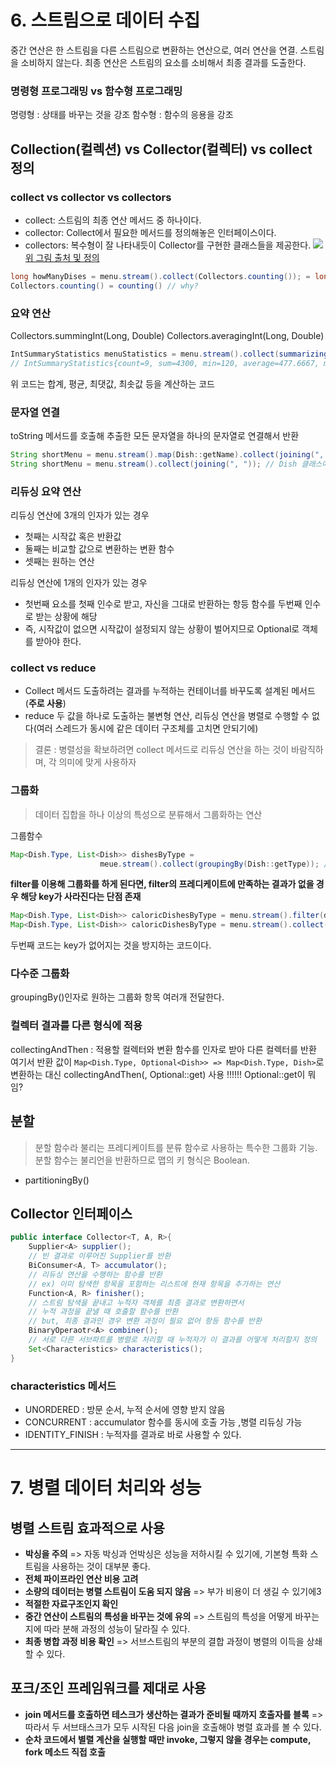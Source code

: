 # 6. 스트림으로 데이터 수집

중간 연산은 한 스트림을 다른 스트림으로 변환하는 연산으로, 여러 연산을 연결. 스트림을 소비하지 않는다.
최종 연산은 스트림의 요소를 소비해서 최종 결과를 도출한다. 

### 명령형 프로그래밍 vs 함수형 프로그래밍 
명령형 : 상태를 바꾸는 것을 강조
함수형 : 함수의 응용을 강조

## Collection(컬렉션) vs Collector(컬렉터) vs collect 정의
### collect vs collector vs collectors
- collect: 스트림의 최종 연산 메서드 중 하나이다.
- collector: Collect에서 필요한 메서드를 정의해놓은 인터페이스이다.
- collectors: 복수형이 잘 나타내듯이 Collector를 구현한 클래스들을 제공한다.
![](https://velog.velcdn.com/images/ryeoly/post/e3d6385e-7be0-4e15-a6aa-7b6f390ed1e2/image.png)
[위 그림 출처 및 정의](https://velog.io/@ggomjae/Collect-Collector-Collectors-OO)

```java
long howManyDises = menu.stream().collect(Collectors.counting()); = long howManyDishes = menu.stream().count();
Collectors.counting() = counting() // why?
```

### 요약 연산
Collectors.summingInt(Long, Double)
Collectors.averagingInt(Long, Double)
```java
IntSummaryStatistics menuStatistics = menu.stream().collect(summarizingInt(Dish::getCalories));
// IntSummaryStatistics{count=9, sum=4300, min=120, average=477.6667, max=800} 로 구성되어진다.
```
위 코드는 합계, 평균, 최댓값, 최솟값 등을 계산하는 코드

### 문자열 연결
toString 메서드를 호출해 추출한 모든 문자열을 하나의 문자열로 연결해서 반환
``` java
String shortMenu = menu.stream().map(Dish::getName).collect(joining(", "));
String shortMenu = menu.stream().collect(joining(", ")); // Dish 클래스에 요리명을 반환하는 toString 메서드가 있다면 동일 코드
```

### 리듀싱 요약 연산
리듀싱 연산에 3개의 인자가 있는 경우
- 첫째는 시작값 혹은 반환값
- 둘째는 비교할 값으로 변환하는 변환 함수
- 셋째는 원하는 연산

리듀싱 연산에 1개의 인자가 있는 경우
- 첫번째 요소를 첫째 인수로 받고, 자신을 그대로 반환하는 항등 함수를 두번째 인수로 받는 상황에 해당
- 즉, 시작값이 없으면 시작값이 설정되지 않는 상황이 벌어지므로 Optional로 객체를 받아야 한다. 

### collect vs reduce
- Collect 메서드
도출하려는 결과를 누적하는 컨테이너를 바꾸도록 설계된 메서드 (**주로 사용**)
- reduce
두 값을 하나로 도출하는 불변형 연산, 리듀싱 연산을 병렬로 수행할 수 없다(여러 스레드가 동시에 같은 데이터 구조체를 고치면 안되기에)
> 결론 : 병렬성을 확보하려면 collect 메서드로 리듀싱 연산을 하는 것이 바람직하며, 각 의미에 맞게 사용하자

### 그룹화
>데이터 집합을 하나 이상의 특성으로 분류해서 그룹화하는 연산

그룹함수 
``` java
Map<Dish.Type, List<Dish>> dishesByType = 
					meue.stream().collect(groupingBy(Dish::getType)); //groupingBy
```
**filter를 이용해 그룹화를 하게 된다면, filter의 프레디케이트에 만족하는 결과가 없을 경우 해당 key가 사라진다는 단점 존재**

``` java
Map<Dish.Type, List<Dish>> caloricDishesByType = menu.stream().filter(dish -> dish.getCalories() > 500 ).collect(groupingBy(Dish::getType));
Map<Dish.Type, List<Dish>> caloricDishesByType = menu.stream().collect(groupingBy(Dish::getType, filtering(dish -> dish.getCalories() > 500, toList())));
```
두번째 코드는 key가 없어지는 것을 방지하는 코드이다.

### 다수준 그룹화
groupingBy()인자로 원하는 그룹화 항목 여러개 전달한다. 

### 컬렉터 결과를 다른 형식에 적용
collectingAndThen : 적용할 컬렉터와 변환 함수를 인자로 받아 다른 컬렉터를 반환
여기서 반환 값이 ``` Map<Dish.Type, Optional<Dish>> => Map<Dish.Type, Dish> ```로 변환하는 대신 collectingAndThen(, Optional::get) 사용 !!!!!! Optional::get이 뭐임?

## 분할 
>분할 함수라 불리는 프레디케이트를 분류 함수로 사용하는 특수한 그룹화 기능. 분할 함수는 불리언을 반환하므로 맵의 키 형식은 Boolean.

- partitioningBy()

## Collector 인터페이스
```java
public interface Collector<T, A, R>{
	Supplier<A> supplier();
 	// 빈 결과로 이루어진 Supplier를 반환
 	BiConsumer<A, T> accumulator();
    // 리듀싱 연산을 수행하는 함수를 반환
    // ex) 이미 탐색한 항목을 포함하는 리스트에 현재 항목을 추가하는 연산
    Function<A, R> finisher();
    // 스트림 탐색을 끝내고 누적자 객체를 최종 결과로 변환하면서
    // 누적 과정을 끝낼 때 호출할 함수를 반환
    // but, 최종 결과인 경우 변환 과정이 필요 없어 항등 함수를 반환
    BinaryOperaotr<A> combiner();
    // 서로 다른 서브파트를 병렬로 처리할 때 누적자가 이 결과를 어떻게 처리할지 정의
    Set<Characteristics> characteristics();
}
```

### characteristics 메서드
- UNORDERED	: 방문 순서, 누적 순서에 영향 받지 않음
- CONCURRENT : accumulator 함수를 동시에 호출 가능 ,병렬 리듀싱 가능
- IDENTITY_FINISH : 누적자를 결과로 바로 사용할 수 있다.
---
# 7. 병렬 데이터 처리와 성능

## 병렬 스트림 효과적으로 사용
- **박싱을 주의** => 자동 박싱과 언박싱은 성능을 저하시킬 수 있기에, 기본형 특화 스트림을 사용하는 것이 대부분 좋다.
- **전체 파이프라인 연산 비용 고려**
- **소량의 데이터는 병렬 스트림이 도움 되지 않음** => 부가 비용이 더 생길 수 있기에3
- **적절한 자료구조인지 확인**
- **중간 연산이 스트림의 특성을 바꾸는 것에 유의** => 스트림의 특성을 어떻게 바꾸는지에 따라 분해 과정의 성능이 달라질 수 있다. 
- **최종 병합 과정 비용 확인** => 서브스트림의 부분의 결합 과정이 병렬의 이득을 상쇄할 수 있다. 

## 포크/조인 프레임워크를 제대로 사용
- **join 메서드를 호출하면 테스크가 생산하는 결과가 준비될 때까지 호출자를 블록** => 따라서 두 서브태스크가 모두 시작된 다음 join을 호출해야 병렬 효과를 볼 수 있다.
- **순차 코드에서 별렬 계산을 실행할 때만 invoke, 그렇지 않을 경우는 compute, fork 메소드 직접 호출**
